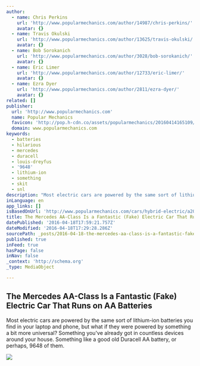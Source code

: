 ```yaml
---
author:
  - name: Chris Perkins
    url: 'http://www.popularmechanics.com/author/14987/chris-perkins/'
    avatar: {}
  - name: Travis Okulski
    url: 'http://www.popularmechanics.com/author/13625/travis-okulski/'
    avatar: {}
  - name: Bob Sorokanich
    url: 'http://www.popularmechanics.com/author/3028/bob-sorokanich/'
    avatar: {}
  - name: Eric Limer
    url: 'http://www.popularmechanics.com/author/12733/eric-limer/'
    avatar: {}
  - name: Ezra Dyer
    url: 'http://www.popularmechanics.com/author/2811/ezra-dyer/'
    avatar: {}
related: []
publisher:
  url: 'http://www.popularmechanics.com'
  name: Popular Mechanics
  favicon: 'http://pop.h-cdn.co/assets/popularmechanics/20160414165109/images/favicon.ico'
  domain: www.popularmechanics.com
keywords:
  - batteries
  - hilarious
  - mercedes
  - duracell
  - louis-dreyfus
  - '9648'
  - lithium-ion
  - something
  - skit
  - snl
description: "Most electric cars are powered by the same sort of lithium-ion batteries you find in your laptop and phone, but what if they were powered by something a bit more universal? Something you've already got in countless devices around your house. Something like a good old Duracell AA battery, or perhaps, 9648 of them."
inLanguage: en
app_links: []
isBasedOnUrl: 'http://www.popularmechanics.com/cars/hybrid-electric/a20436/snl-julia-louis-dreyfus-mercedes-commerical/'
title: The Mercedes AA-Class Is a Fantastic (Fake) Electric Car That Runs on AA Batteries
datePublished: '2016-04-18T17:59:21.757Z'
dateModified: '2016-04-18T17:29:28.286Z'
sourcePath: _posts/2016-04-18-the-mercedes-aa-class-is-a-fantastic-fake-electric-car-tha.md
published: true
inFeed: true
hasPage: false
inNav: false
_context: 'http://schema.org'
_type: MediaObject

---
```

<article style=""><h1>The Mercedes AA-Class Is a Fantastic (Fake) Electric Car That Runs on AA Batteries</h1><p>Most electric cars are powered by the same sort of lithium-ion batteries you find in your laptop and phone, but what if they were powered by something a bit more universal? Something you've already got in countless devices around your house. Something like a good old Duracell AA battery, or perhaps, 9648 of them.</p><img src="http://pop.h-cdn.co/assets/16/16/980x490/gallery-1460994230-scape.png" /></article>